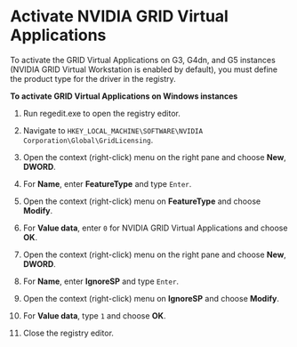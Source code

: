 # Activate NVIDIA GRID Virtual Applications<a name="activate_grid"></a>

To activate the GRID Virtual Applications on G3, G4dn, and G5 instances \(NVIDIA GRID Virtual Workstation is enabled by default\), you must define the product type for the driver in the registry\.

**To activate GRID Virtual Applications on Windows instances**

1. Run regedit\.exe to open the registry editor\.

1. Navigate to `HKEY_LOCAL_MACHINE\SOFTWARE\NVIDIA Corporation\Global\GridLicensing`\.

1. Open the context \(right\-click\) menu on the right pane and choose **New**, **DWORD**\.

1. For **Name**, enter **FeatureType** and type `Enter`\.

1. Open the context \(right\-click\) menu on **FeatureType** and choose **Modify**\.

1. For **Value data**, enter `0` for NVIDIA GRID Virtual Applications and choose **OK**\.

1. Open the context \(right\-click\) menu on the right pane and choose **New**, **DWORD**\.

1. For **Name**, enter **IgnoreSP** and type `Enter`\.

1. Open the context \(right\-click\) menu on **IgnoreSP** and choose **Modify**\.

1. For **Value data**, type `1` and choose **OK**\.

1. Close the registry editor\.